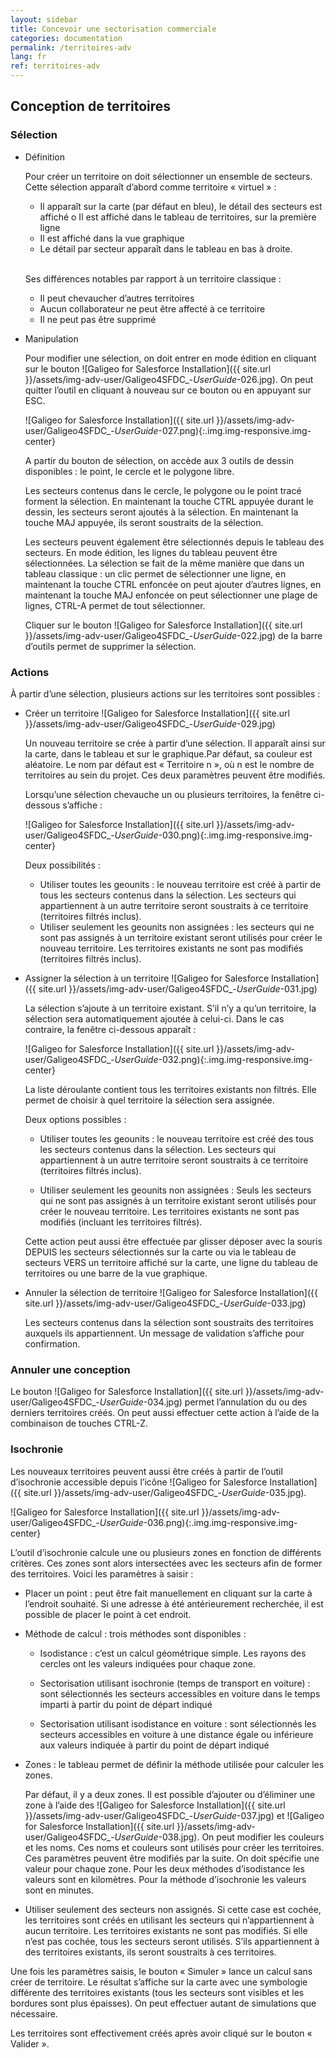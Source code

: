 ```yaml
---
layout: sidebar
title: Concevoir une sectorisation commerciale
categories: documentation
permalink: /territoires-adv
lang: fr
ref: territoires-adv
---
```


## Conception de territoires


### Sélection

- Définition
	
	Pour créer un territoire on doit sélectionner un ensemble de secteurs. Cette sélection apparaît d’abord comme territoire « virtuel » :

	- Il apparaît sur la carte (par défaut en bleu), le détail des secteurs est affiché o Il est affiché dans le tableau de territoires, sur la première ligne
	- Il est affiché dans la vue graphique
	- Le détail par secteur apparaît dans le tableau en bas à droite.

	<br>Ses différences notables par rapport à un territoire classique :

	- Il peut chevaucher d’autres territoires
	- Aucun collaborateur ne peut être affecté à ce territoire 
	- Il ne peut pas être supprimé

- Manipulation

	Pour modifier une sélection, on doit entrer en mode édition en cliquant sur le bouton ![Galigeo for Salesforce Installation]({{ site.url }}/assets/img-adv-user/Galigeo4SFDC_-_UserGuide_-026.jpg). On peut quitter l’outil en cliquant à nouveau sur ce bouton ou en appuyant sur ESC.

	![Galigeo for Salesforce Installation]({{ site.url }}/assets/img-adv-user/Galigeo4SFDC_-_UserGuide_-027.png){:.img.img-responsive.img-center}

	A partir du bouton de sélection, on accède aux 3 outils de dessin disponibles : le point, le cercle et le polygone libre.
	
	Les secteurs contenus dans le cercle, le polygone ou le point tracé forment la sélection. En maintenant la touche CTRL appuyée durant le dessin, les secteurs seront ajoutés à la sélection. En maintenant la touche MAJ appuyée, ils seront soustraits de la sélection.
	
	Les secteurs peuvent également être sélectionnés depuis le tableau des secteurs. En mode édition, les lignes du tableau peuvent être sélectionnées. La sélection se fait de la même manière que dans un tableau classique : un clic permet de sélectionner une ligne, en maintenant la touche CTRL enfoncée on peut ajouter d’autres lignes, en maintenant la touche MAJ enfoncée on peut sélectionner une plage de lignes, CTRL-A permet de tout sélectionner.
	
	Cliquer sur le bouton ![Galigeo for Salesforce Installation]({{ site.url }}/assets/img-adv-user/Galigeo4SFDC_-_UserGuide_-022.jpg) de la barre d’outils permet de supprimer la sélection.

### Actions

À partir d’une sélection, plusieurs actions sur les territoires sont possibles :

- Créer un territoire ![Galigeo for Salesforce Installation]({{ site.url }}/assets/img-adv-user/Galigeo4SFDC_-_UserGuide_-029.jpg)

	Un nouveau territoire se crée à partir d’une sélection. Il apparaît ainsi sur la carte, dans le tableau et sur le graphique.Par défaut, sa couleur est aléatoire. Le nom par défaut est « Territoire n », où n est le nombre de territoires au sein du projet. Ces deux paramètres peuvent être modifiés.

	Lorsqu’une sélection chevauche un ou plusieurs territoires, la fenêtre ci-dessous s’affiche :

	![Galigeo for Salesforce Installation]({{ site.url }}/assets/img-adv-user/Galigeo4SFDC_-_UserGuide_-030.png){:.img.img-responsive.img-center}


	Deux possibilités :

	- Utiliser toutes les geounits : le nouveau territoire est créé à partir de tous les secteurs contenus dans la sélection. Les secteurs qui appartiennent à un autre territoire seront soustraits à ce territoire (territoires filtrés inclus).
	- Utiliser seulement les geounits non assignées : les secteurs qui ne sont pas assignés à un territoire existant seront utilisés pour créer le nouveau territoire. Les territoires existants ne sont pas modifiés (territoires filtrés inclus).

- Assigner la sélection à un territoire ![Galigeo for Salesforce Installation]({{ site.url }}/assets/img-adv-user/Galigeo4SFDC_-_UserGuide_-031.jpg)

	La sélection s’ajoute à un territoire existant. S’il n’y a qu’un territoire, la sélection sera automatiquement ajoutée à celui-ci. Dans le cas contraire, la fenêtre ci-dessous apparaît :

	![Galigeo for Salesforce Installation]({{ site.url }}/assets/img-adv-user/Galigeo4SFDC_-_UserGuide_-032.png){:.img.img-responsive.img-center}


	La liste déroulante contient tous les territoires existants non filtrés. Elle permet de choisir à quel territoire la sélection sera assignée.

	Deux options possibles :

	- Utiliser toutes les geounits : le nouveau territoire est créé des tous les secteurs contenus dans la sélection. Les secteurs qui appartiennent à un autre territoire seront soustraits à ce territoire (territoires filtrés inclus).
      
	- Utiliser seulement les geounits non assignées : Seuls les secteurs qui ne sont pas assignés à un territoire existant seront utilisés pour créer le nouveau territoire. Les territoires existants ne sont pas modifiés (incluant les territoires filtrés).

	Cette action peut aussi être effectuée par glisser déposer avec la souris DEPUIS les secteurs sélectionnés sur la carte ou via le tableau de secteurs VERS un territoire affiché sur la carte, une ligne du tableau de territoires ou une barre de la vue graphique.

- Annuler la sélection de territoire ![Galigeo for Salesforce Installation]({{ site.url }}/assets/img-adv-user/Galigeo4SFDC_-_UserGuide_-033.jpg)

	Les secteurs contenus dans la sélection sont soustraits des territoires auxquels ils appartiennent. Un message de validation s’affiche pour confirmation.

### Annuler une conception

Le bouton ![Galigeo for Salesforce Installation]({{ site.url }}/assets/img-adv-user/Galigeo4SFDC_-_UserGuide_-034.jpg) permet l’annulation du ou des derniers territoires créés. On peut aussi effectuer cette action à l’aide de la combinaison de touches CTRL-Z.

### Isochronie

Les nouveaux territoires peuvent aussi être créés à partir de l’outil d’isochronie accessible depuis l’icône ![Galigeo for Salesforce Installation]({{ site.url }}/assets/img-adv-user/Galigeo4SFDC_-_UserGuide_-035.jpg).

![Galigeo for Salesforce Installation]({{ site.url }}/assets/img-adv-user/Galigeo4SFDC_-_UserGuide_-036.png){:.img.img-responsive.img-center}

L’outil d’isochronie calcule une ou plusieurs zones en fonction de différents critères. Ces zones sont alors intersectées avec les secteurs afin de former des territoires. Voici les paramètres à saisir :

- Placer un point : peut être fait manuellement en cliquant sur la carte à l’endroit souhaité. Si une adresse à été antérieurement recherchée, il est possible de placer le point à cet endroit.

- Méthode de calcul : trois méthodes sont disponibles :

  - Isodistance : c’est un calcul géométrique simple. Les rayons des cercles ont les valeurs indiquées pour chaque zone.

  - Sectorisation utilisant isochronie (temps de transport en voiture) : sont sélectionnés les secteurs accessibles en voiture dans le temps imparti à partir du point de départ indiqué

  - Sectorisation utilisant isodistance en voiture : sont sélectionnés les secteurs accessibles en voiture à une distance égale ou inférieure aux valeurs indiquée à partir du point de départ indiqué

- Zones : le tableau permet de définir la méthode utilisée pour calculer les zones.

	Par défaut, il y a deux zones. Il est possible d’ajouter ou d’éliminer une zone à l’aide des ![Galigeo for Salesforce Installation]({{ site.url }}/assets/img-adv-user/Galigeo4SFDC_-_UserGuide_-037.jpg) et ![Galigeo for Salesforce Installation]({{ site.url }}/assets/img-adv-user/Galigeo4SFDC_-_UserGuide_-038.jpg). On peut modifier les couleurs et les noms. Ces noms et couleurs sont utilisés pour créer les territoires. Ces paramètres peuvent être modifiés par la suite. On doit spécifie une valeur pour chaque zone. Pour les deux méthodes d’isodistance les valeurs sont en kilomètres. Pour la méthode d’isochronie les valeurs sont en minutes.

- Utiliser seulement des secteurs non assignés. Si cette case est cochée, les territoires sont créés en utilisant les secteurs qui n’appartiennent à aucun territoire. Les territoires existants ne sont pas modifiés. Si elle n’est pas cochée, tous les secteurs seront utilisés. S’ils appartiennent à des territoires existants, ils seront soustraits à ces territoires.

Une fois les paramètres saisis, le bouton « Simuler » lance un calcul sans créer de territoire. Le résultat s’affiche sur la carte avec une symbologie différente des territoires existants (tous les secteurs sont visibles et les bordures sont plus épaisses). On peut effectuer autant de simulations que nécessaire.

Les territoires sont effectivement créés après avoir cliqué sur le bouton « Valider ».



